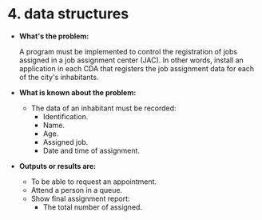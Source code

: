 # 4. data structures

- **What's the problem:**

   A program must be implemented to control the registration of jobs assigned in a job assignment center (JAC). In other words, install an application in each CDA that registers the job assignment data for each of the city's inhabitants.

- **What is known about the problem:**

   - The data of an inhabitant must be recorded: 
        - Identification.
        - Name.
        - Age.
        - Assigned job.
        - Date and time of assignment.

- **Outputs or results are:**

    - To be able to request an appointment.
    - Attend a person in a queue.
    - Show final assignment report:
        - The total number of assigned.
